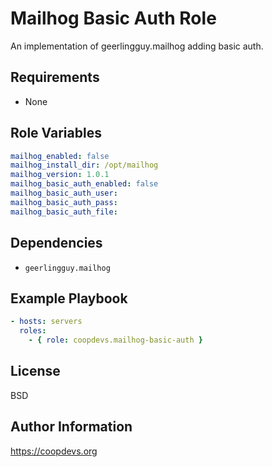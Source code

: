 Mailhog Basic Auth Role
=========

An implementation of geerlingguy.mailhog adding basic auth.

Requirements
------------
- None

Role Variables
--------------

```yml
mailhog_enabled: false
mailhog_install_dir: /opt/mailhog
mailhog_version: 1.0.1
mailhog_basic_auth_enabled: false
mailhog_basic_auth_user:
mailhog_basic_auth_pass:
mailhog_basic_auth_file:
```
Dependencies
------------
- `geerlingguy.mailhog`

Example Playbook
----------------
```yaml
- hosts: servers
  roles:
    - { role: coopdevs.mailhog-basic-auth }
```
License
-------

BSD

Author Information
------------------

https://coopdevs.org